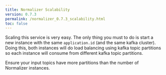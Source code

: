 ```yaml
---
title: Normalizer Scalability
version: 0.7.3
permalink: /normalizer_0.7.3_scalability.html
toc: false
---
```



Scaling this service is very easy. The only thing you must to do is start a new instance with the same `application.id` (and the same kafka cluster). 
Doing this, both instances will do load balancing using kafka topic partitions so each instance will consume from different kafka topic partitions.

Ensure your input topics have more partitions than the number of Normalizer instances.
 